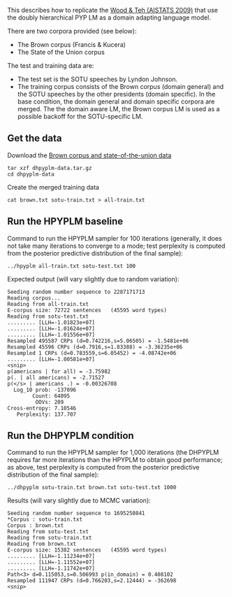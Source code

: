 This describes how to replicate the [Wood & Teh (AISTATS 2009)](http://machinelearning.wustl.edu/mlpapers/paper_files/AISTATS09_WoodT.pdf) that use the doubly hierarchical PYP LM as a domain adapting language model.

There are two corpora provided (see below):
 * The Brown corpus (Francis & Kucera)
 * The State of the Union corpus

The test and training data are:
 * The test set is the SOTU speeches by Lyndon Johnson.
 * The training corpus consists of the Brown corpus (domain general) and the SOTU speeches by the other presidents (domain specific). In the base condition, the domain general and domain specific corpora are merged. The the domain aware LM, the Brown corpus LM is used as a possible backoff for the SOTU-specific LM.

## Get the data

Download the [Brown corpus and state-of-the-union data](http://demo.clab.cs.cmu.edu/cdyer/dhpyplm-data.tar.gz)

    tar xzf dhpyplm-data.tar.gz
    cd dhpyplm-data

Create the merged training data

    cat brown.txt sotu-train.txt > all-train.txt

## Run the HPYPLM baseline

Command to run the HPYPLM sampler for 100 iterations (generally, it does not take many iterations to converge to a mode; test perplexity is computed from the posterior predictive distribution of the final sample):

    ../hpyplm all-train.txt sotu-test.txt 100

Expected output (will vary slightly due to random variation):

    Seeding random number sequence to 2287171713
    Reading corpus...
    Reading from all-train.txt
    E-corpus size: 72722 sentences	 (45595 word types)
    Reading from sotu-test.txt
    ......... [LLH=-1.01823e+07]
    ......... [LLH=-1.01624e+07]
    ......... [LLH=-1.01556e+07]
    Resampled 495587 CRPs (d=0.742216,s=5.06505) = -1.5481e+06
    Resampled 45596 CRPs (d=0.7916,s=1.83388) = -3.36235e+06
    Resampled 1 CRPs (d=0.783559,s=6.05452) = -4.08742e+06
    ......... [LLH=-1.00581e+07]
    <snip>
    p(americans | for all) = -3.75982
    p(. | all americans) = -2.71527
    p(</s> | americans .) = -0.00326708
      Log_10 prob: -137096
            Count: 64095
             OOVs: 209
    Cross-entropy: 7.10546
       Perplexity: 137.707

## Run the DHPYPLM condition

Command to run the HPYPLM sampler for 1,000 iterations (the DHPYPLM requires far more iterations than the HPYPLM to obtain good performance; as above, test perplexity is computed from the posterior predictive distribution of the final sample):

    ../dhpyplm sotu-train.txt brown.txt sotu-test.txt 1000

Results (will vary slightly due to MCMC variation):

    Seeding random number sequence to 1695250841
    *Corpus : sotu-train.txt
    Corpus : brown.txt
    Reading from sotu-test.txt
    Reading from sotu-train.txt
    Reading from brown.txt
    E-corpus size: 15382 sentences	 (45595 word types)
    ......... [LLH=-1.11234e+07]
    ......... [LLH=-1.11552e+07]
    ......... [LLH=-1.11742e+07]
    Path<3> d=0.115053,s=0.506993 p(in_domain) = 0.408102
    Resampled 111947 CRPs (d=0.766203,s=2.12444) = -362698
    <snip>

